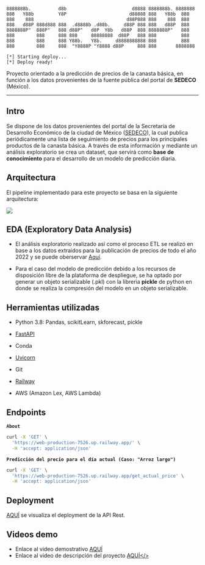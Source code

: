 ```plaintext
8888888b.          d8b                        d8888 8888888b. 8888888 
888   Y88b         Y8P                       d88888 888   Y88b  888   
888    888                                  d88P888 888    888  888   
888   d88P 888d888 888  .d8888b .d88b.     d88P 888 888   d88P  888   
8888888P"  888P"   888 d88P"   d8P  Y8b   d88P  888 8888888P"   888   
888        888     888 888     88888888  d88P   888 888         888   
888        888     888 Y88b.   Y8b.     d8888888888 888         888   
888        888     888  "Y8888P "Y8888 d88P     888 888       8888888 

[*] Starting deploy...
[*] Deploy ready!
```

Proyecto orientado a la predicción de precios de la canasta básica, en función a los datos provenientes de la fuente pública del portal de **SEDECO** (México).

---

## Intro

Se dispone de los datos provenientes del portal de la Secretaría de Desarrollo Económico de la ciudad de México (<a href=https://www.sedeco.cdmx.gob.mx/servicios/servicio/seguimiento-de-precios-de-la-canasta-basica>SEDECO</a>), la cual publica periódicamente una lista de seguimiento de precios para los principales productos de la canasta básica. A través de esta información y mediante un análisis exploratorio se crea un dataset, que servirá como **base de conocimiento** para el desarrollo de un modelo de predicción diaria.


## Arquitectura

El pipeline implementado para este proyecto se basa en la siguiente arquitectura:

<a href="https://lh3.googleusercontent.com/drive-viewer/AFGJ81pGbwojd8YxPwRbZ1gdNb7phnrVggMmFi8d2RV7SB_QFDPVhuKxn-ELFZVNiz9OG1ZAeC0loRXVQTVSgYEEKZZM5d1k=s2560?source=screenshot.guru"> <img src="https://lh3.googleusercontent.com/drive-viewer/AFGJ81pGbwojd8YxPwRbZ1gdNb7phnrVggMmFi8d2RV7SB_QFDPVhuKxn-ELFZVNiz9OG1ZAeC0loRXVQTVSgYEEKZZM5d1k=s2560" /> </a>

## EDA (Exploratory Data Analysis)

+ El análisis exploratorio realizado así como el proceso ETL se realizó en base a los datos extraidos para la publicación de precios de todo el año 2022 y se puede oberservar <a href=https://github.com/v1c4r10us/pf_scrapper/blob/main/scraper.ipynb>Aquí</a>.

+ Para el caso del modelo de predicción debido a los recursos de disposición libre de la plataforma de despliegue, se ha optado por generar un objeto serializable (.pkl) con la libreria **pickle** de python en donde se realiza la compresión del modelo en un objeto serializable.

## Herramientas utilizadas

+ Python 3.8: Pandas, scikitLearn, skforecast, pickle

+ <a href=https://fastapi.tiangolo.com/>FastAPI</a>

+ Conda

+ <a href=https://www.uvicorn.org/>Uvicorn</a>

+ Git

+ <a href=https://railway.app/>Railway</a> 

+ AWS (Amazon Lex, AWS Lambda)


## Endpoints

**`About`**
```bash
curl -X 'GET' \
  'https://web-production-7526.up.railway.app/' \
  -H 'accept: application/json'
```

**`Predicción del precio para el día actual (Caso: "Arroz largo")`**
```bash
curl -X 'GET' \
  'https://web-production-7526.up.railway.app/get_actual_price' \
  -H 'accept: application/json'
```
## Deployment

<a href=https://web-production-7526.up.railway.app/>AQUÍ</a> se visualiza el deployment de la API Rest.

## Videos demo

+ Enlace al video demostrativo <a href="https://youtu.be/QxeXjBa_K_M">AQUÍ</a>
+ Enlace al video de descripción del proyecto <a href="https://youtu.be/fhWzNFVrYj0">AQUÍ</>
